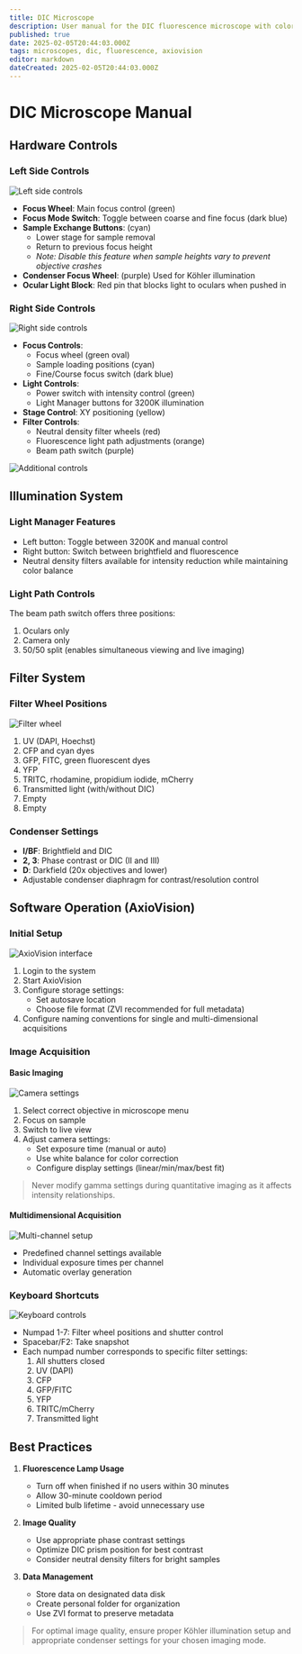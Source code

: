 ```yaml
---
title: DIC Microscope
description: User manual for the DIC fluorescence microscope with color camera and AxioVision software
published: true
date: 2025-02-05T20:44:03.000Z
tags: microscopes, dic, fluorescence, axiovision
editor: markdown
dateCreated: 2025-02-05T20:44:03.000Z
---
```


# DIC Microscope Manual

## Hardware Controls

### Left Side Controls
![Left side controls](images/dic/image1.png)
- **Focus Wheel**: Main focus control (green)
- **Focus Mode Switch**: Toggle between coarse and fine focus (dark blue)
- **Sample Exchange Buttons**: (cyan)
  - Lower stage for sample removal
  - Return to previous focus height
  - *Note: Disable this feature when sample heights vary to prevent objective crashes*
- **Condenser Focus Wheel**: (purple) Used for Köhler illumination
- **Ocular Light Block**: Red pin that blocks light to oculars when pushed in

### Right Side Controls
![Right side controls](images/dic/image2.png)
- **Focus Controls**: 
  - Focus wheel (green oval)
  - Sample loading positions (cyan)
  - Fine/Course focus switch (dark blue)
- **Light Controls**:
  - Power switch with intensity control (green)
  - Light Manager buttons for 3200K illumination
- **Stage Control**: XY positioning (yellow)
- **Filter Controls**:
  - Neutral density filter wheels (red)
  - Fluorescence light path adjustments (orange)
  - Beam path switch (purple)

![Additional controls](images/dic/image3.png)

## Illumination System

### Light Manager Features
- Left button: Toggle between 3200K and manual control
- Right button: Switch between brightfield and fluorescence
- Neutral density filters available for intensity reduction while maintaining color balance

### Light Path Controls
The beam path switch offers three positions:
1. Oculars only
2. Camera only
3. 50/50 split (enables simultaneous viewing and live imaging)

## Filter System

### Filter Wheel Positions
![Filter wheel](images/dic/image4.png)
1. UV (DAPI, Hoechst)
2. CFP and cyan dyes
3. GFP, FITC, green fluorescent dyes
4. YFP
5. TRITC, rhodamine, propidium iodide, mCherry
6. Transmitted light (with/without DIC)
7. Empty
8. Empty

### Condenser Settings
- **I/BF**: Brightfield and DIC
- **2, 3**: Phase contrast or DIC (II and III)
- **D**: Darkfield (20x objectives and lower)
- Adjustable condenser diaphragm for contrast/resolution control

## Software Operation (AxioVision)

### Initial Setup
![AxioVision interface](images/dic/image6.png)
1. Login to the system
2. Start AxioVision
3. Configure storage settings:
   - Set autosave location
   - Choose file format (ZVI recommended for full metadata)
4. Configure naming conventions for single and multi-dimensional acquisitions

### Image Acquisition

#### Basic Imaging
![Camera settings](images/dic/image9.png)
1. Select correct objective in microscope menu
2. Focus on sample
3. Switch to live view
4. Adjust camera settings:
   - Set exposure time (manual or auto)
   - Use white balance for color correction
   - Configure display settings (linear/min/max/best fit)

> Never modify gamma settings during quantitative imaging as it affects intensity relationships.
<!-- {blockquote:.is-warning} -->

#### Multidimensional Acquisition
![Multi-channel setup](images/dic/image11.png)
- Predefined channel settings available
- Individual exposure times per channel
- Automatic overlay generation

### Keyboard Shortcuts
![Keyboard controls](images/dic/image10.png)
- Numpad 1-7: Filter wheel positions and shutter control
- Spacebar/F2: Take snapshot
- Each numpad number corresponds to specific filter settings:
  1. All shutters closed
  2. UV (DAPI)
  3. CFP
  4. GFP/FITC
  5. YFP
  6. TRITC/mCherry
  7. Transmitted light

## Best Practices

1. **Fluorescence Lamp Usage**
   - Turn off when finished if no users within 30 minutes
   - Allow 30-minute cooldown period
   - Limited bulb lifetime - avoid unnecessary use

2. **Image Quality**
   - Use appropriate phase contrast settings
   - Optimize DIC prism position for best contrast
   - Consider neutral density filters for bright samples

3. **Data Management**
   - Store data on designated data disk
   - Create personal folder for organization
   - Use ZVI format to preserve metadata

> For optimal image quality, ensure proper Köhler illumination setup and appropriate condenser settings for your chosen imaging mode.
<!-- {blockquote:.is-info} -->
